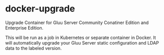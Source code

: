 # docker-upgrade
Upgrade Container for Gluu Server Community Conatiner Edition and Enterprise Edition.

This will be run as a job in Kubernetes or separate container in Docker. It will automatically upgrade your Gluu Server static configuration and LDAP data to the labeled version.
